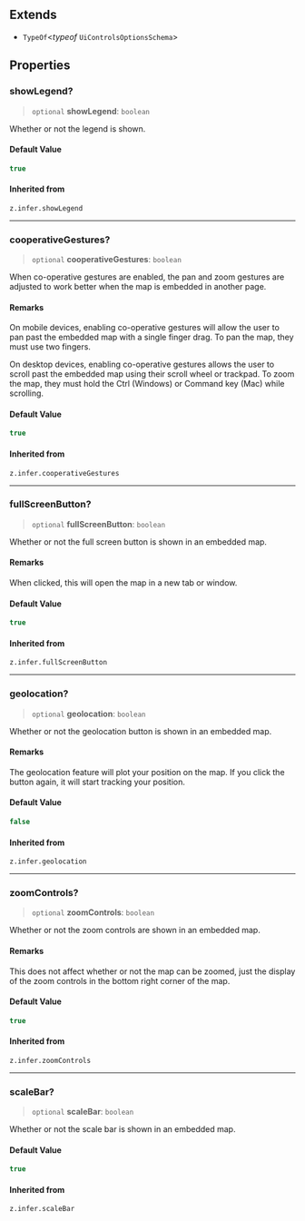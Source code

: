 ## Extends

- `TypeOf`\<*typeof* `UiControlsOptionsSchema`\>

## Properties

### showLegend?

> `optional` **showLegend**: `boolean`

Whether or not the legend is shown.

#### Default Value

```ts
true
```

#### Inherited from

`z.infer.showLegend`

***

### cooperativeGestures?

> `optional` **cooperativeGestures**: `boolean`

When co-operative gestures are enabled, the pan and zoom gestures are
adjusted to work better when the map is embedded in another page.

#### Remarks

On mobile devices, enabling co-operative gestures will allow the user to
pan past the embedded map with a single finger drag. To pan the map, they
must use two fingers.

On desktop devices, enabling co-operative gestures allows the user to
scroll past the embedded map using their scroll wheel or trackpad. To
zoom the map, they must hold the Ctrl (Windows) or Command key (Mac) while
scrolling.

#### Default Value

```ts
true
```

#### Inherited from

`z.infer.cooperativeGestures`

***

### fullScreenButton?

> `optional` **fullScreenButton**: `boolean`

Whether or not the full screen button is shown in an embedded map.

#### Remarks

When clicked, this will open the map in a new tab or window.

#### Default Value

```ts
true
```

#### Inherited from

`z.infer.fullScreenButton`

***

### geolocation?

> `optional` **geolocation**: `boolean`

Whether or not the geolocation button is shown in an embedded map.

#### Remarks

The geolocation feature will plot your position on the map. If you
click the button again, it will start tracking your position.

#### Default Value

```ts
false
```

#### Inherited from

`z.infer.geolocation`

***

### zoomControls?

> `optional` **zoomControls**: `boolean`

Whether or not the zoom controls are shown in an embedded map.

#### Remarks

This does not affect whether or not the map can be zoomed, just
the display of the zoom controls in the bottom right corner of the map.

#### Default Value

```ts
true
```

#### Inherited from

`z.infer.zoomControls`

***

### scaleBar?

> `optional` **scaleBar**: `boolean`

Whether or not the scale bar is shown in an embedded map.

#### Default Value

```ts
true
```

#### Inherited from

`z.infer.scaleBar`
